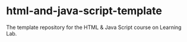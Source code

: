 # html-and-java-script-template
The template repository for the HTML &amp; Java Script course on Learning Lab.
